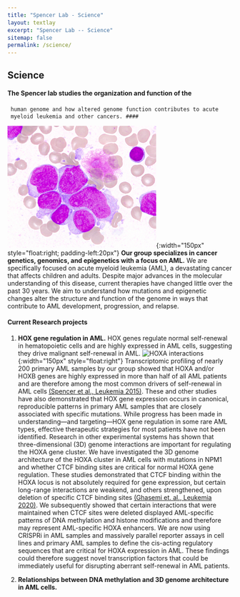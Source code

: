 ```yaml
---
title: "Spencer Lab - Science"
layout: textlay
excerpt: "Spencer Lab -- Science"
sitemap: false
permalink: /science/
---
```


## Science

#### The Spencer lab studies the organization and function of the
     human genome and how altered genome function contributes to acute
     myeloid leukemia and other cancers. ####

![AML blasts](/images/aml.png){:width="150px"
style="float:right; padding-left:20px"} **Our group specializes in cancer genetics, genomics, and
epigenetics with a focus on AML.** We are specifically focused on acute myeloid leukemia
(AML), a devastating cancer that affects children and adults. Despite major
advances in the molecular understanding of this disease, current
therapies have changed little over the past 30
years. We aim to understand how mutations and epigenetic changes alter the structure
and function of the genome in ways that contribute to AML development, progression,
and relapse.

#### Current Research projects ####

1. **HOX gene regulation in AML.** HOX genes regulate normal
self-renewal in hematopoietic cells and are highly expressed in AML cells, suggesting they drive malignant
self-renewal in AML. ![HOXA interactions](/images/hoxainteractions.png){:width="150px"
style="float:right"}
Transcriptomic profiling of nearly 200 primary AML samples
by our group showed that HOXA and/or HOXB genes are highly expressed
in more than half of all AML patients and are therefore among the most
common drivers of self-renewal in AML cells [(Spencer et al., Leukemia
2015)](https://www.nature.com/articles/leu20156). These and other studies have also demonstrated that HOX gene
expression occurs in canonical, reproducible patterns in primary AML
samples that are closely associated with specific mutations. While progress has been made in understanding—and
targeting—HOX gene regulation in some rare AML types, effective
therapeutic strategies for most patients have not been
identified. Research in other experimental systems has shown that
three-dimensional (3D) genome interactions are important for regulating the HOXA gene cluster. We
have investigated the 3D genome architecture of the HOXA cluster in
AML cells with mutations in NPM1 and whether CTCF binding sites are
critical for normal HOXA gene regulation. These studies demonstrated
that CTCF binding within the HOXA locus is not absolutely required for
gene expression, but certain long-range interactions are weakend, and
others strengthened, upon deletion of specific CTCF binding sites
[(Ghasemi et. al., Leukemia 2020)](https://www.nature.com/articles/s41375-020-0856-3). We
subsequently showed that certain interactions that were maintained
when CTCF sites were deleted displayed AML-specific patterns of DNA methylation
and histone modifications and therefore may represent AML-specific
HOXA enhancers. We are now using CRISPRi in AML samples and massively
parallel reporter assays in cell lines and primary AML samples to
define the cis-acting regulatory sequences that are critical for HOXA
expression in AML. These findings could therefore suggest novel
transcription factors that could be immediately useful for disrupting aberrant self-renewal in AML patients. 

2. **Relationships between DNA methylation and 3D genome architecture
   in AML cells.**

